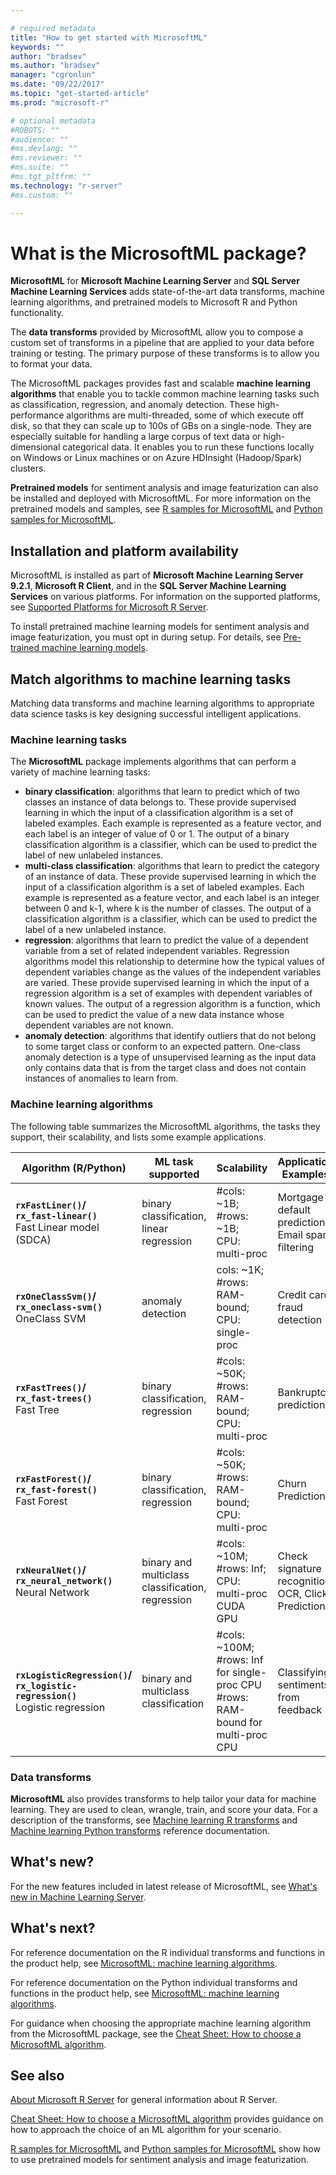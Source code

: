 ```yaml
---

# required metadata
title: "How to get started with MicrosoftML"
keywords: ""
author: "bradsev"
ms.author: "bradsev"
manager: "cgronlun"
ms.date: "09/22/2017"
ms.topic: "get-started-article"
ms.prod: "microsoft-r"

# optional metadata
#ROBOTS: ""
#audience: ""
#ms.devlang: ""
#ms.reviewer: ""
#ms.suite: ""
#ms.tgt_pltfrm: ""
ms.technology: "r-server"
#ms.custom: ""

---
```


# What is the MicrosoftML package?

**MicrosoftML** for **Microsoft Machine Learning Server** and **SQL Server Machine Learning Services** adds state-of-the-art data transforms, machine learning algorithms, and pretrained models to Microsoft R and Python functionality.  

The **data transforms** provided by MicrosoftML allow you to compose a custom set of transforms in a pipeline that are applied to your data before training or testing. The primary purpose of these transforms is to allow you to format your data. 

The MicrosoftML packages provides fast and scalable **machine learning algorithms** that enable you to tackle common machine learning tasks such as classification, regression, and anomaly detection. These high-performance algorithms are multi-threaded, some of which execute off disk, so that they can scale up to 100s of GBs on a single-node. They are especially suitable for handling a large corpus of text data or high-dimensional categorical data. It enables you to run these functions locally on Windows or Linux machines or on Azure HDInsight (Hadoop/Spark) clusters.

**Pretrained models** for sentiment analysis and image featurization can also be installed and deployed with MicrosoftML. For more information on the pretrained models and samples, see [R samples for MicrosoftML](sample-microsoftml.md) and [Python samples for MicrosoftML](../python/samples-microsoftml-python.md).


<a name="platform-availability"></a>
## Installation and platform availability

MicrosoftML is installed as part of **Microsoft Machine Learning Server 9.2.1**, **Microsoft R Client**, and in the **SQL Server Machine Learning Services** on various platforms. For information on the supported platforms, see [Supported Platforms for Microsoft R Server](../install/r-server-install-supported-platforms.md).

To install pretrained machine learning models for sentiment analysis and image featurization, you must opt in during setup. For details, see [Pre-trained machine learning models](../install/microsoftml-install-pretrained-models.md).


## Match algorithms to machine learning tasks

Matching data transforms and machine learning algorithms to appropriate data science tasks is key designing successful intelligent applications.

### Machine learning tasks

The **MicrosoftML** package implements algorithms that can perform a variety of machine learning tasks:

- **binary classification**: algorithms that learn to predict which of two classes an instance of data belongs to. These provide supervised learning in which the input of a classification algorithm is a set of labeled examples. Each example is represented as a feature vector, and each label is an integer of value of 0 or 1. The output of a binary classification algorithm is a classifier, which can be used to predict the label of new unlabeled instances.
- **multi-class classification**: algorithms that learn to predict the category of an instance of data. These provide supervised learning in which the input of a classification algorithm is a set of labeled examples. Each example is represented as a feature vector, and each label is an integer between 0 and k-1, where k is the number of classes. The output of a classification algorithm is a classifier, which can be used to predict the label of a new unlabeled instance.
- **regression**: algorithms that learn to predict the value of a dependent variable from a set of related independent variables. Regression algorithms model this relationship to determine how the typical values of dependent variables change as the values of the independent variables are varied. These provide supervised learning in which the input of a regression algorithm is a set of examples with dependent variables of known values. The output of a regression algorithm is a function, which can be used to predict the value of a new data instance whose dependent variables are not known.
- **anomaly detection**: algorithms that identify outliers that do not belong to some target class or conform to an expected pattern. One-class anomaly detection is a type of unsupervised learning as the input data only contains data that is from the target class and does not contain instances of anomalies to learn from.

### Machine learning algorithms

The following table summarizes the MicrosoftML algorithms, the tasks they support, their scalability, and lists some example applications.

Algorithm (R/Python) | ML task supported | Scalability | Application Examples
--------- | ----------------- | ------------ | -----------
**`rxFastLiner()`/<br>`rx_fast-linear()`** <br>Fast Linear model <br>(SDCA) |  binary classification, linear regression | #cols: ~1B;<br> #rows: ~1B;<br> CPU: multi-proc | Mortgage default prediction, Email spam filtering
**`rxOneClassSvm()`/<br>`rx_oneclass-svm()`** <br>OneClass SVM | anomaly detection | cols: ~1K;<br> #rows: RAM-bound;<br> CPU: single-proc | Credit card fraud detection
**`rxFastTrees()`/<br>`rx_fast-trees()`** <br>Fast Tree | binary classification, regression | #cols: ~50K;<br> #rows: RAM-bound;<br> CPU: multi-proc | Bankruptcy prediction
**`rxFastForest()`/<br>`rx_fast-forest()`** <br>Fast Forest | binary classification, regression | #cols: ~50K;<br> #rows: RAM-bound;<br> CPU: multi-proc | Churn Prediction
**`rxNeuralNet()`/<br>`rx_neural_network()`** <br>Neural Network | binary and multiclass classification, regression | #cols: ~10M;<br> #rows: Inf;<br> CPU: multi-proc CUDA GPU | Check signature recognition, OCR, Click Prediction
**`rxLogisticRegression()`/<br>`rx_logistic-regression()`** <br>Logistic regression | binary and multiclass classification |#cols: ~100M; <br>#rows: Inf for single-proc CPU<br> #rows: RAM-bound for multi-proc CPU| Classifying sentiments from feedback

### Data transforms

**MicrosoftML** also provides transforms to help tailor your data for machine learning. They are used to clean, wrangle, train, and score your data. For a description of the transforms, see [Machine learning R transforms](~/r-reference/microsoftml/microsoftml-package.md#ml-transforms) and [Machine learning Python transforms](~/python-reference/microsoftml/microsoftml-package.md#ml-transforms) reference documentation.


## What's new?
For the new features included in latest release of MicrosoftML, see [What's new in Machine Learning Server](../whats-new-in-machine-learning-server.md).


## What's next?

For reference documentation on the R individual transforms and functions in the product help, see [MicrosoftML: machine learning algorithms](../r-reference/microsoftml/microsoftml-package.md).

For reference documentation on the Python individual transforms and functions in the product help, see [MicrosoftML: machine learning algorithms](../python-reference/microsoftml/microsoftml-package.md).

For guidance when choosing the appropriate machine learning algorithm from the MicrosoftML package, see the [Cheat Sheet: How to choose a MicrosoftML algorithm](how-to-choose-microsoftml-algorithms-cheatsheet.md).

## See also

[About Microsoft R Server](../what-is-microsoft-r-server.md) for general information about R Server.   

[Cheat Sheet: How to choose a MicrosoftML algorithm](how-to-choose-microsoftml-algorithms-cheatsheet.md) provides guidance on how to approach the choice of an ML algorithm for your scenario.

[R samples for MicrosoftML](sample-microsoftml.md) and [Python samples for MicrosoftML](../python/samples-microsoftml-python.md) show how to use pretrained models for sentiment analysis and image featurization.